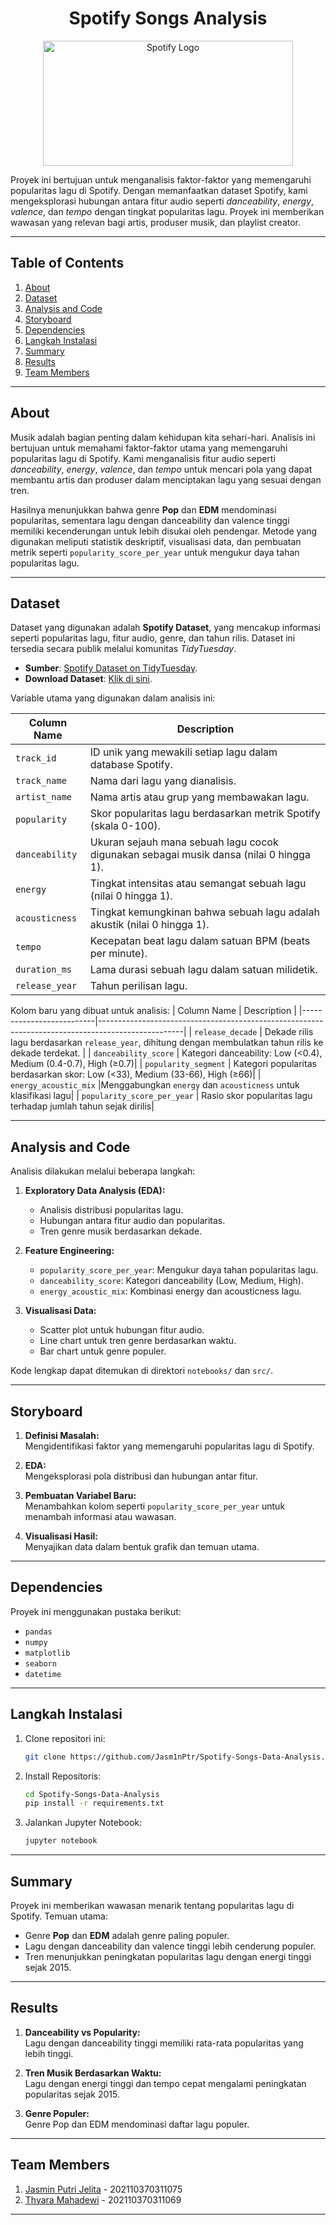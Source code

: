 <h1 align="center">Spotify Songs Analysis</h1>
<p align="center">
  <img src="https://github.com/user-attachments/assets/4b615d47-5f0d-4c30-8183-4a1f917f75cb" width="400" height="200" alt="Spotify Logo">
</p>



Proyek ini bertujuan untuk menganalisis faktor-faktor yang memengaruhi popularitas lagu di Spotify. Dengan memanfaatkan dataset Spotify, kami mengeksplorasi hubungan antara fitur audio seperti *danceability*, *energy*, *valence*, dan *tempo* dengan tingkat popularitas lagu. Proyek ini memberikan wawasan yang relevan bagi artis, produser musik, dan playlist creator.

---

## **Table of Contents**
1. [About](#about)  
2. [Dataset](#dataset)  
3. [Analysis and Code](#analysis-and-code)  
4. [Storyboard](#storyboard)  
5. [Dependencies](#dependencies)  
6. [Langkah Instalasi](#langkah-instalasi)  
7. [Summary](#summary)  
8. [Results](#results)  
9. [Team Members](#team-members)

---

## **About**

Musik adalah bagian penting dalam kehidupan kita sehari-hari. Analisis ini bertujuan untuk memahami faktor-faktor utama yang memengaruhi popularitas lagu di Spotify. Kami menganalisis fitur audio seperti *danceability*, *energy*, *valence*, dan *tempo* untuk mencari pola yang dapat membantu artis dan produser dalam menciptakan lagu yang sesuai dengan tren.  

Hasilnya menunjukkan bahwa genre **Pop** dan **EDM** mendominasi popularitas, sementara lagu dengan danceability dan valence tinggi memiliki kecenderungan untuk lebih disukai oleh pendengar. Metode yang digunakan meliputi statistik deskriptif, visualisasi data, dan pembuatan metrik seperti `popularity_score_per_year` untuk mengukur daya tahan popularitas lagu.

---

## **Dataset**

Dataset yang digunakan adalah **Spotify Dataset**, yang mencakup informasi seperti popularitas lagu, fitur audio, genre, dan tahun rilis. Dataset ini tersedia secara publik melalui komunitas *TidyTuesday*.  

- **Sumber**: [Spotify Dataset on TidyTuesday](https://github.com/rfordatascience/tidytuesday).  
- **Download Dataset**: [Klik di sini](https://www.dropbox.com/sh/qj0ueimxot3ltbf/AACzMOHv7sZCJsj3ErjtOG7ya?dl=1).  

Variable utama yang digunakan dalam analisis ini: 

| Column Name     | Description                                                        |
|-----------------|--------------------------------------------------------------------|
| `track_id`      | ID unik yang mewakili setiap lagu dalam database Spotify.          |
| `track_name`    | Nama dari lagu yang dianalisis.                                    |
| `artist_name`   | Nama artis atau grup yang membawakan lagu.                         |
| `popularity`    | Skor popularitas lagu berdasarkan metrik Spotify (skala 0-100).    |
| `danceability`  | Ukuran sejauh mana sebuah lagu cocok digunakan sebagai musik dansa (nilai 0 hingga 1). |
| `energy`        | Tingkat intensitas atau semangat sebuah lagu (nilai 0 hingga 1).   |
| `acousticness`  | Tingkat kemungkinan bahwa sebuah lagu adalah akustik (nilai 0 hingga 1). |
| `tempo`         | Kecepatan beat lagu dalam satuan BPM (beats per minute).           |
| `duration_ms`   | Lama durasi sebuah lagu dalam satuan milidetik.                   |
| `release_year`  | Tahun perilisan lagu.      

Kolom baru yang dibuat untuk analisis:
| Column Name              | Description                                                                                       |
|--------------------------|---------------------------------------------------------------------------------------------------|
| `release_decade`         | Dekade rilis lagu berdasarkan `release_year`, dihitung dengan membulatkan tahun rilis ke dekade terdekat. |
| `danceability_score`     | Kategori danceability: Low (<0.4), Medium (0.4-0.7), High (≥0.7)|
| `popularity_segment`     | Kategori popularitas berdasarkan skor: Low (<33), Medium (33-66), High (≥66)|
| `energy_acoustic_mix`    |Menggabungkan `energy` dan `acousticness` untuk klasifikasi lagu|
| `popularity_score_per_year` | Rasio skor popularitas lagu terhadap jumlah tahun sejak dirilis|

---

## **Analysis and Code**

Analisis dilakukan melalui beberapa langkah:
1. **Exploratory Data Analysis (EDA):**  
   - Analisis distribusi popularitas lagu.  
   - Hubungan antara fitur audio dan popularitas.  
   - Tren genre musik berdasarkan dekade.  

2. **Feature Engineering:**  
   - `popularity_score_per_year`: Mengukur daya tahan popularitas lagu.  
   - `danceability_score`: Kategori danceability (Low, Medium, High).  
   - `energy_acoustic_mix`: Kombinasi energy dan acousticness lagu.  

3. **Visualisasi Data:**  
   - Scatter plot untuk hubungan fitur audio.  
   - Line chart untuk tren genre berdasarkan waktu.  
   - Bar chart untuk genre populer.

Kode lengkap dapat ditemukan di direktori `notebooks/` dan `src/`.

---

## **Storyboard**

1. **Definisi Masalah:**  
   Mengidentifikasi faktor yang memengaruhi popularitas lagu di Spotify.  

2. **EDA:**  
   Mengeksplorasi pola distribusi dan hubungan antar fitur.  

3. **Pembuatan Variabel Baru:**  
   Menambahkan kolom seperti `popularity_score_per_year` untuk menambah informasi atau wawasan.  

4. **Visualisasi Hasil:**  
   Menyajikan data dalam bentuk grafik dan temuan utama.

---

## **Dependencies**

Proyek ini menggunakan pustaka berikut:  
- `pandas`  
- `numpy`  
- `matplotlib`  
- `seaborn`  
- `datetime`

---

## **Langkah Instalasi**

1. Clone repositori ini:
   ```bash
   git clone https://github.com/Jasm1nPtr/Spotify-Songs-Data-Analysis.git
   ```
2. Install Repositoris:
   ```bash
   cd Spotify-Songs-Data-Analysis
   pip install -r requirements.txt
   ```
3. Jalankan Jupyter Notebook:
   ```bash
   jupyter notebook
   ```

---

## **Summary**

Proyek ini memberikan wawasan menarik tentang popularitas lagu di Spotify. Temuan utama:
- Genre **Pop** dan **EDM** adalah genre paling populer.  
- Lagu dengan danceability dan valence tinggi lebih cenderung populer.  
- Tren menunjukkan peningkatan popularitas lagu dengan energi tinggi sejak 2015.  

---

## **Results**

1. **Danceability vs Popularity:**  
   Lagu dengan danceability tinggi memiliki rata-rata popularitas yang lebih tinggi.  

2. **Tren Musik Berdasarkan Waktu:**  
   Lagu dengan energi tinggi dan tempo cepat mengalami peningkatan popularitas sejak 2015.  

3. **Genre Populer:**  
   Genre Pop dan EDM mendominasi daftar lagu populer.  

---

## **Team Members**

1. [Jasmin Putri Jelita](https://github.com/Jasm1nPtr)  - 202110370311075
2. [Thyara Mahadewi](https://github.com/thyaraa)  - 202110370311069

---
